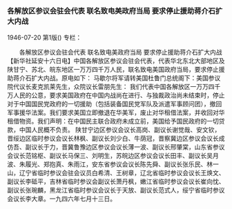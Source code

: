 ### 各解放区参议会驻会代表  联名致电美政府当局  要求停止援助蒋介石扩大内战

1946-07-20
第1版()
专栏：

　　各解放区参议会驻会代表
    联名致电美政府当局
    要求停止援助蒋介石扩大内战
    【新华社延安十六日电】中国各解放区参议会驻会代表，代表华北东北大部地区及陕甘宁、苏北、皖东地区一万万四千万人民，联名致电美国政府当局，要求停止援助蒋介石扩大内战。原电如下：
    马歇尔将军请转美国杜鲁门总统阁下：美国参议院代议长麦克凯莱先生，众院议长雷朋先生：
    我们代表中国各解放区一万万四千万人民的公意，要求美国政府在中国内战尚在进行、与独裁政治尚未结束时，停止对于中国国民党政府的一切援助（包括装备国民党军队及派遣军事顾问团），撤回军事援华法案。我们要求美国立即撤退在华美军，废止对华租借法案，并收回对华租借物资。我们声明：在中国民主联合政府未成立前，美国给予国民政府的一切贷款，中国人民概不负责。
    陕甘宁边区参议会议长高岗、副议长谢觉哉、安文钦，晋绥边区临时参议会议长林枫、副议长刘少白、牛荫冠，晋察冀边区参议会议长成仿吾、副议长于力，晋冀鲁豫边区参议会议长薄一波、副议长邢肇棠，山东省参议会议长范铭枢、副议长马保三、刘明生，苏皖边区参议会议长田丰、副议长吴月波、朱履光、郑抱真、朱雨江，安东省参议会议长陈先舜、副议长张乐民、林一山，辽宁省临时参议会驻会议员白希清、王树章，辽北省临时参议会议长王焕文、副议长李砥平，吉林省临时参议会副议长萧丹枫，嫩江省临时参议会议长崔向忱、副议长张琬麟，黑龙江省临时参议会议长于天放、副议长范式人，绥宁省临时参议会议长李大章。一九四六年七月十三日。
